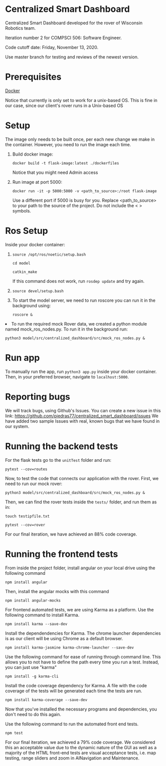 # Centralized Smart Dashboard
Centralized Smart Dashboard developed for the rover of Wisconsin Robotics team. 

Iteration number 2 for COMPSCI 506: Software Engineer. 

Code cutoff date: Friday, November 13, 2020.

Use master branch for testing and reviews of the newest version.

# Prerequisites
[Docker](https://docs.docker.com/get-started)


Notice that currently is only set to work for a unix-based OS. This is fine in our case, since our client's rover runs in a Unix-based OS

# Setup 
The image only needs to be built once, per each new change we make in the container. However, you need to run the image each time.
<ol>
<li> Build docker image: 

```
docker build -t flask-image:latest ./dockerfiles
```
Notice that you might need Admin access
<li> Run image at port 5000:

```
docker run -it -p 5000:5000 -v <path_to_source>:/root flask-image
```
Use a different port if 5000 is busy for you. Replace <path_to_source> to your path to the source of the project. Do not include the < > symbols.

</ol>

# Ros Setup

Inside your docker container: 

<ol>
<li>

```
source /opt/ros/noetic/setup.bash
```

```
cd model
```
  
```
catkin_make
```
If this command does not work, run ```rosdep update``` and try again.
<li> 

```
source devel/setup.bash
```

<li>
To start the model server, we need to run roscore you can run it in the background using:

```
roscore &
```
</ol>

<li>
 To run the required mock Rover data, we created a python module named mock_ros_nodes.py. To run it in the background run:
  
  ```
  python3 model/src/centralized_dashboard/src/mock_ros_nodes.py & 
  ```

# Run app

To manually run the app, run ``` python3 app.py ``` inside your docker container. Then, in your preferred browser, navigate to ```localhost:5000```.

# Reporting bugs

We will track bugs, using Github's Issues. You can create a new issue in this link: https://github.com/piedras77/centralized_smart_dashboard/issues
We have added two sample Issues with real, known bugs that we have found in our system. 
  
# Running the backend tests

For the flask tests go to the ```unitTest``` folder and run:

```
pytest --cov=routes
```

Now, to test the code that connects our application with the rover. First, we need to run our mock rover:

```
python3 model/src/centralized_dashboard/src/mock_ros_nodes.py &
```

Then, we can find the rover tests inside the ```tests/``` folder, and run them as in:
```
touch testipfile.txt
```
```
pytest --cov=rover
```

For our final iteration, we have achieved an 88% code coverage. 
</li>


  
# Running the frontend tests
From inside the project folder, install angular on your local drive using the following command
```
npm install angular

```
Then, install the angular mocks with this command
```
npm install angular-mocks

```
For frontend automated tests, we are using Karma as a platform. Use the following command to install Karma.
```
npm install karma --save-dev

```
Install the dependendencies for Karma. The chrome launcher dependencies is as our client will be using Chrome as a default browser.
```
npm install karma-jasmine karma-chrome-launcher --save-dev

```
Use the following command for ease of running through command line. This allows you to not have to define the path every time you run a test. Instead, you can just use "karma"
```
npm install -g karma-cli

```
Install the code coverage dependency for Karma. A file with the code coverage of the tests will be generated each time the tests are run.
```
npm install karma-coverage --save-dev

```
Now that you've installed the necessary programs and dependencies, you don't need to do this again.


Use the following command to run the automated front end tests.
```
npm test
```

For our final iteration, we achieved a 79% code coverage. We considered this an acceptable value due to the dynamic nature of the GUI as well as a majority of the HTML front-end tests are visual acceptance tests, i.e. map testing, range sliders and zoom in AINavigation and Maintenance.

</li>

</ol>
